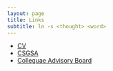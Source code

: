 ```yaml
---
layout: page
title: Links
subtitle: ln -s <thought> <word>
---
```


- [CV](https://github.com/vvzhukov/vvzhukov.github.io/blob/master/docs/VZ_CV.pdf)
- [CSGSA](https://uh.campuslabs.com/engage/organization/csgsa/roster)
- [Colleguae Advisory Board](https://uh.edu/nsm/students/graduate/advisory-board/)
